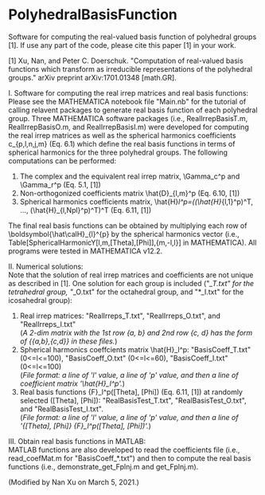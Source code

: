 # PolyhedralBasisFunction
Software for computing the real-valued basis function of polyhedral groups [1]. If use any part of the code, please cite this paper [1] in your work.

[1] Xu, Nan, and Peter C. Doerschuk. "Computation of real-valued basis functions which transform as irreducible representations of the polyhedral groups." arXiv preprint arXiv:1701.01348 [math.GR].

I. Software for computing the real irrep matrices and real basis functions:\
Please see the MATHEMATICA notebook file "Main.nb" for the tutorial of calling relavent packages to generate real basis function of each polyhedral group. Three MATHEMATICA software packages (i.e., RealIrrepBasisT.m, RealIrrepBasisO.m, and RealIrrepBasisI.m) were developed for computing the real irrep matrices as well as the spherical harmonics coefficients c_{p,l,n,j,m} (Eq. 6.1) which define the real basis functions in terms of spherical harmonics for the three polyhedral groups. The following computations can be performed:
 1. The complex and the equivalent real irrep matrix, \Gamma_c^p and \Gamma_r^p (Eq. 5.1, [1])
 2. Non-orthogonized coefficients matrix \hat{D}_{l,m}^p  (Eq. 6.10, [1])
 3. Spherical harmonics coefficients matrix, \hat{H}_l^p=((\hat{H}_{l,1}^p)^T, ..., (\hat{H}_{l,Npl}^p)^T)^T  (Eq. 6.11, [1])

The final real basis functions can be obtained by multiplying each row of \boldsymbol{\hat\calH}_{l}^{p} by the spherical harmonics vector (i.e., Table[SphericalHarmonicY[l,m,\[Theta],\[Phi]],{m,-l,l}] in MATHEMATICA). All programs were tested in MATHEMATICA v12.2.

II. Numerical solutions:\
Note that the solution of real irrep matrices and coefficients are not unique as described in [1]. One solution for each group is included ("*_T.txt" for the tetrahedral group, "*_O.txt" for the octahedral group, and "*_I.txt" for the icosahedral group):
 1. Real irrep matrices: "RealIrreps_T.txt", "RealIrreps_O.txt", and "RealIrreps_I.txt"\
(*A 2-dim matrix with the 1st row {a, b} and 2nd row {c, d} has the form of {{a,b},{c,d}} in these files.*)
 2. Spherical harmonics coeffcients matrix \hat{H}_l^p: "BasisCoeff_T.txt" (0<=l<=100), "BasisCoeff_O.txt" (0<=l<=60), "BasisCoeff_I.txt" (0<=l<=100)\
(*File format: a line of 'l' value, a line of 'p' value, and then a line of coefficient matrix '\hat{H}_l^p'.*)
 3. Real basis functions {F}_l^p(\[Theta], \[Phi]) (Eq. 6.11, [1]) at randomly selected (\[Theta], \[Phi]): "RealBasisTest_T.txt", "RealBasisTest_O.txt", and "RealBasisTest_I.txt".\
(*File format: a line of 'l' value, a line of 'p' value, and then a line of '{\[Theta], \[Phi]}     {F}_l^p(\[Theta], \[Phi])'.*)

III. Obtain real basis functions in MATLAB:\
MATLAB functions are also developed to read the coefficients file (i.e., read_coefMat.m for "BasisCoeff_*.txt") and then to compute the real basis functions (i.e., demonstrate_get_Fplnj.m and get_Fplnj.m). 

(Modified by Nan Xu on March 5, 2021.)
